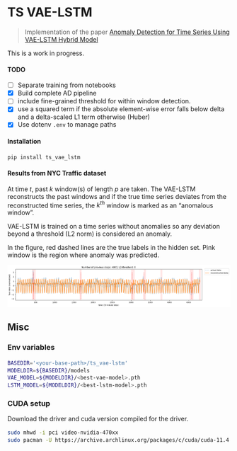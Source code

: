 # TS VAE-LSTM


> Implementation of the paper [Anomaly Detection for Time Series Using
> VAE-LSTM Hybrid Model](https://ieeexplore.ieee.org/document/9053558)

This is a work in progress.

#### TODO

- [ ] Separate training from notebooks
- [x] Build complete AD pipeline
- [ ] include fine-grained threshold for within window detection.
- [x] use a squared term if the absolute element-wise error falls below
  delta and a delta-scaled L1 term otherwise (Huber)
- [x] Use dotenv `.env` to manage paths

<!-- WARNING: THIS FILE WAS AUTOGENERATED! DO NOT EDIT! -->

#### Installation

``` sh
pip install ts_vae_lstm
```

#### Results from NYC Traffic dataset

At time $t$, past $k$ window(s) of length $p$ are taken. The VAE-LSTM
reconstructs the past windows and if the true time series deviates from
the reconstructed time series, the $k^{th}$ window is marked as an
“anomalous window”.

VAE-LSTM is trained on a time series without anomalies so any deviation
beyond a threshold (L2 norm) is considered an anomaly.

In the figure, red dashed lines are the true labels in the hidden set.
Pink window is the region where anomaly was predicted.

![sample_data/image.png](sample_data/result.png)

## Misc

### Env variables

``` bash
BASEDIR='<your-base-path>/ts_vae-lstm'
MODELDIR=${BASEDIR}/models
VAE_MODEL=${MODELDIR}/<best-vae-model>.pth
LSTM_MODEL=${MODELDIR}/<best-lstm-model>.pth
```

### CUDA setup

Download the driver and cuda version compiled for the driver.

``` bash
sudo mhwd -i pci video-nvidia-470xx
sudo pacman -U https://archive.archlinux.org/packages/c/cuda/cuda-11.4.2-1-x86_64.pkg.tar.zst
```
